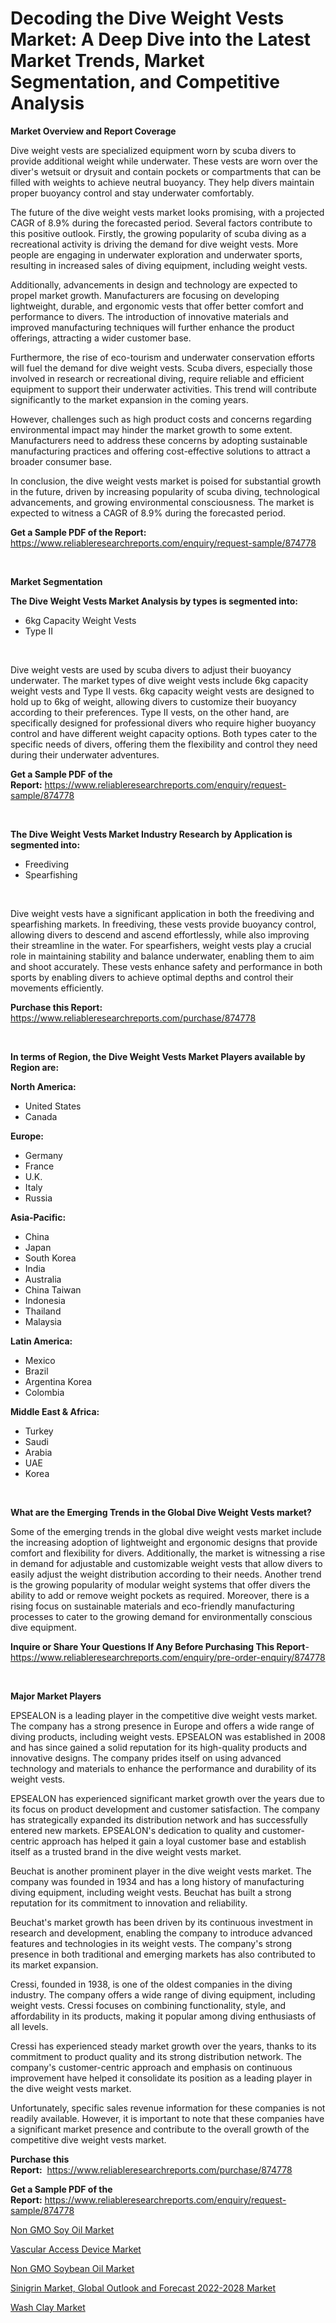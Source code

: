 <p><h1>Decoding the Dive Weight Vests Market: A Deep Dive into the Latest Market Trends, Market Segmentation, and Competitive Analysis</h1></p><p><strong>Market Overview and Report Coverage</strong></p>
<p><p>Dive weight vests are specialized equipment worn by scuba divers to provide additional weight while underwater. These vests are worn over the diver's wetsuit or drysuit and contain pockets or compartments that can be filled with weights to achieve neutral buoyancy. They help divers maintain proper buoyancy control and stay underwater comfortably.</p><p>The future of the dive weight vests market looks promising, with a projected CAGR of 8.9% during the forecasted period. Several factors contribute to this positive outlook. Firstly, the growing popularity of scuba diving as a recreational activity is driving the demand for dive weight vests. More people are engaging in underwater exploration and underwater sports, resulting in increased sales of diving equipment, including weight vests.</p><p>Additionally, advancements in design and technology are expected to propel market growth. Manufacturers are focusing on developing lightweight, durable, and ergonomic vests that offer better comfort and performance to divers. The introduction of innovative materials and improved manufacturing techniques will further enhance the product offerings, attracting a wider customer base.</p><p>Furthermore, the rise of eco-tourism and underwater conservation efforts will fuel the demand for dive weight vests. Scuba divers, especially those involved in research or recreational diving, require reliable and efficient equipment to support their underwater activities. This trend will contribute significantly to the market expansion in the coming years.</p><p>However, challenges such as high product costs and concerns regarding environmental impact may hinder the market growth to some extent. Manufacturers need to address these concerns by adopting sustainable manufacturing practices and offering cost-effective solutions to attract a broader consumer base.</p><p>In conclusion, the dive weight vests market is poised for substantial growth in the future, driven by increasing popularity of scuba diving, technological advancements, and growing environmental consciousness. The market is expected to witness a CAGR of 8.9% during the forecasted period.</p></p>
<p><strong>Get a Sample PDF of the Report:</strong> <a href="https://www.reliableresearchreports.com/enquiry/request-sample/874778">https://www.reliableresearchreports.com/enquiry/request-sample/874778</a></p>
<p>&nbsp;</p>
<p><strong>Market Segmentation</strong></p>
<p><strong>The Dive Weight Vests Market Analysis by types is segmented into:</strong></p>
<p><ul><li>6kg Capacity Weight Vests</li><li>Type II</li></ul></p>
<p>&nbsp;</p>
<p><p>Dive weight vests are used by scuba divers to adjust their buoyancy underwater. The market types of dive weight vests include 6kg capacity weight vests and Type II vests. 6kg capacity weight vests are designed to hold up to 6kg of weight, allowing divers to customize their buoyancy according to their preferences. Type II vests, on the other hand, are specifically designed for professional divers who require higher buoyancy control and have different weight capacity options. Both types cater to the specific needs of divers, offering them the flexibility and control they need during their underwater adventures.</p></p>
<p><strong>Get a Sample PDF of the Report:</strong>&nbsp;<a href="https://www.reliableresearchreports.com/enquiry/request-sample/874778">https://www.reliableresearchreports.com/enquiry/request-sample/874778</a></p>
<p>&nbsp;</p>
<p><strong>The Dive Weight Vests Market Industry Research by Application is segmented into:</strong></p>
<p><ul><li>Freediving</li><li>Spearfishing</li></ul></p>
<p>&nbsp;</p>
<p><p>Dive weight vests have a significant application in both the freediving and spearfishing markets. In freediving, these vests provide buoyancy control, allowing divers to descend and ascend effortlessly, while also improving their streamline in the water. For spearfishers, weight vests play a crucial role in maintaining stability and balance underwater, enabling them to aim and shoot accurately. These vests enhance safety and performance in both sports by enabling divers to achieve optimal depths and control their movements efficiently.</p></p>
<p><strong>Purchase this Report:</strong>&nbsp; <a href="https://www.reliableresearchreports.com/purchase/874778">https://www.reliableresearchreports.com/purchase/874778</a></p>
<p>&nbsp;</p>
<p><strong>In terms of Region, the Dive Weight Vests Market Players available by Region are:</strong></p>
<p>
    <p> <strong> North America: </strong>
        <ul>
            <li>United States</li>
            <li>Canada</li>
        </ul>
        </p> 
    <p> <strong> Europe: </strong>
        <ul>
            <li>Germany</li>
            <li>France</li>
            <li>U.K.</li>
            <li>Italy</li>
            <li>Russia</li>
        </ul>
        </p> 
    <p> <strong> Asia-Pacific: </strong>
        <ul>
            <li>China</li>
            <li>Japan</li>
            <li>South Korea</li>
            <li>India</li>
            <li>Australia</li>
            <li>China Taiwan</li>
            <li>Indonesia</li>
            <li>Thailand</li>
            <li>Malaysia</li>
        </ul>
        </p> 
    <p> <strong> Latin America: </strong>
        <ul>
            <li>Mexico</li>
            <li>Brazil</li>
            <li>Argentina Korea</li>
            <li>Colombia</li>
        </ul>
        </p> 
    <p> <strong> Middle East & Africa: </strong>
        <ul>
            <li>Turkey</li>
            <li>Saudi</li>
            <li>Arabia</li>
            <li>UAE</li>
            <li>Korea</li>
        </ul>
    </p>
    </p>
<p>&nbsp;</p>
<p><strong>What are the Emerging Trends in the Global Dive Weight Vests market?</strong></p>
<p><p>Some of the emerging trends in the global dive weight vests market include the increasing adoption of lightweight and ergonomic designs that provide comfort and flexibility for divers. Additionally, the market is witnessing a rise in demand for adjustable and customizable weight vests that allow divers to easily adjust the weight distribution according to their needs. Another trend is the growing popularity of modular weight systems that offer divers the ability to add or remove weight pockets as required. Moreover, there is a rising focus on sustainable materials and eco-friendly manufacturing processes to cater to the growing demand for environmentally conscious dive equipment.</p></p>
<p><strong>Inquire or Share Your Questions If Any Before Purchasing This Report</strong>- <a href="https://www.reliableresearchreports.com/enquiry/pre-order-enquiry/874778">https://www.reliableresearchreports.com/enquiry/pre-order-enquiry/874778</a></p>
<p>&nbsp;</p>
<p><strong>Major Market Players</strong></p>
<p><p>EPSEALON is a leading player in the competitive dive weight vests market. The company has a strong presence in Europe and offers a wide range of diving products, including weight vests. EPSEALON was established in 2008 and has since gained a solid reputation for its high-quality products and innovative designs. The company prides itself on using advanced technology and materials to enhance the performance and durability of its weight vests.</p><p>EPSEALON has experienced significant market growth over the years due to its focus on product development and customer satisfaction. The company has strategically expanded its distribution network and has successfully entered new markets. EPSEALON's dedication to quality and customer-centric approach has helped it gain a loyal customer base and establish itself as a trusted brand in the dive weight vests market.</p><p>Beuchat is another prominent player in the dive weight vests market. The company was founded in 1934 and has a long history of manufacturing diving equipment, including weight vests. Beuchat has built a strong reputation for its commitment to innovation and reliability.</p><p>Beuchat's market growth has been driven by its continuous investment in research and development, enabling the company to introduce advanced features and technologies in its weight vests. The company's strong presence in both traditional and emerging markets has also contributed to its market expansion.</p><p>Cressi, founded in 1938, is one of the oldest companies in the diving industry. The company offers a wide range of diving equipment, including weight vests. Cressi focuses on combining functionality, style, and affordability in its products, making it popular among diving enthusiasts of all levels.</p><p>Cressi has experienced steady market growth over the years, thanks to its commitment to product quality and its strong distribution network. The company's customer-centric approach and emphasis on continuous improvement have helped it consolidate its position as a leading player in the dive weight vests market.</p><p>Unfortunately, specific sales revenue information for these companies is not readily available. However, it is important to note that these companies have a significant market presence and contribute to the overall growth of the competitive dive weight vests market.</p></p>
<p><strong>Purchase this Report:</strong>&nbsp;&nbsp;<a href="https://www.reliableresearchreports.com/purchase/874778">https://www.reliableresearchreports.com/purchase/874778</a></p>
<p></p>
<p><strong>Get a Sample PDF of the Report:</strong>&nbsp;<a href="https://www.reliableresearchreports.com/enquiry/request-sample/874778">https://www.reliableresearchreports.com/enquiry/request-sample/874778</a></p>
<p><p><a href="https://www.reportprime.com/non-gmo-soy-oil-r6389">Non GMO Soy Oil Market</a></p><p><a href="https://medium.com/@ginoschmitt/vascular-access-device-market-size-growth-forecast-2023-2030-fded61428f43">Vascular Access Device Market</a></p><p><a href="https://www.reportprime.com/non-gmo-soybean-oil-r6391">Non GMO Soybean Oil Market</a></p><p><a href="https://issuu.com/reportprime-2/docs/sinigrin-market-global-outlook-and-forecast-2022-2?fr=xKAE9_zU1NQ">Sinigrin Market, Global Outlook and Forecast 2022-2028 Market</a></p><p><a href="https://www.linkedin.com/pulse/wash-clay-market-research-report-provides-thorough-industry-ap4ce/">Wash Clay Market</a></p></p>